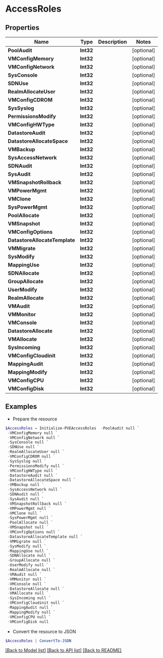 # AccessRoles
## Properties

Name | Type | Description | Notes
------------ | ------------- | ------------- | -------------
**PoolAudit** | **Int32** |  | [optional] 
**VMConfigMemory** | **Int32** |  | [optional] 
**VMConfigNetwork** | **Int32** |  | [optional] 
**SysConsole** | **Int32** |  | [optional] 
**SDNUse** | **Int32** |  | [optional] 
**RealmAllocateUser** | **Int32** |  | [optional] 
**VMConfigCDROM** | **Int32** |  | [optional] 
**SysSyslog** | **Int32** |  | [optional] 
**PermissionsModify** | **Int32** |  | [optional] 
**VMConfigHWType** | **Int32** |  | [optional] 
**DatastoreAudit** | **Int32** |  | [optional] 
**DatastoreAllocateSpace** | **Int32** |  | [optional] 
**VMBackup** | **Int32** |  | [optional] 
**SysAccessNetwork** | **Int32** |  | [optional] 
**SDNAudit** | **Int32** |  | [optional] 
**SysAudit** | **Int32** |  | [optional] 
**VMSnapshotRollback** | **Int32** |  | [optional] 
**VMPowerMgmt** | **Int32** |  | [optional] 
**VMClone** | **Int32** |  | [optional] 
**SysPowerMgmt** | **Int32** |  | [optional] 
**PoolAllocate** | **Int32** |  | [optional] 
**VMSnapshot** | **Int32** |  | [optional] 
**VMConfigOptions** | **Int32** |  | [optional] 
**DatastoreAllocateTemplate** | **Int32** |  | [optional] 
**VMMigrate** | **Int32** |  | [optional] 
**SysModify** | **Int32** |  | [optional] 
**MappingUse** | **Int32** |  | [optional] 
**SDNAllocate** | **Int32** |  | [optional] 
**GroupAllocate** | **Int32** |  | [optional] 
**UserModify** | **Int32** |  | [optional] 
**RealmAllocate** | **Int32** |  | [optional] 
**VMAudit** | **Int32** |  | [optional] 
**VMMonitor** | **Int32** |  | [optional] 
**VMConsole** | **Int32** |  | [optional] 
**DatastoreAllocate** | **Int32** |  | [optional] 
**VMAllocate** | **Int32** |  | [optional] 
**SysIncoming** | **Int32** |  | [optional] 
**VMConfigCloudinit** | **Int32** |  | [optional] 
**MappingAudit** | **Int32** |  | [optional] 
**MappingModify** | **Int32** |  | [optional] 
**VMConfigCPU** | **Int32** |  | [optional] 
**VMConfigDisk** | **Int32** |  | [optional] 

## Examples

- Prepare the resource
```powershell
$AccessRoles = Initialize-PVEAccessRoles  -PoolAudit null `
 -VMConfigMemory null `
 -VMConfigNetwork null `
 -SysConsole null `
 -SDNUse null `
 -RealmAllocateUser null `
 -VMConfigCDROM null `
 -SysSyslog null `
 -PermissionsModify null `
 -VMConfigHWType null `
 -DatastoreAudit null `
 -DatastoreAllocateSpace null `
 -VMBackup null `
 -SysAccessNetwork null `
 -SDNAudit null `
 -SysAudit null `
 -VMSnapshotRollback null `
 -VMPowerMgmt null `
 -VMClone null `
 -SysPowerMgmt null `
 -PoolAllocate null `
 -VMSnapshot null `
 -VMConfigOptions null `
 -DatastoreAllocateTemplate null `
 -VMMigrate null `
 -SysModify null `
 -MappingUse null `
 -SDNAllocate null `
 -GroupAllocate null `
 -UserModify null `
 -RealmAllocate null `
 -VMAudit null `
 -VMMonitor null `
 -VMConsole null `
 -DatastoreAllocate null `
 -VMAllocate null `
 -SysIncoming null `
 -VMConfigCloudinit null `
 -MappingAudit null `
 -MappingModify null `
 -VMConfigCPU null `
 -VMConfigDisk null
```

- Convert the resource to JSON
```powershell
$AccessRoles | ConvertTo-JSON
```

[[Back to Model list]](../README.md#documentation-for-models) [[Back to API list]](../README.md#documentation-for-api-endpoints) [[Back to README]](../README.md)

